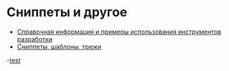 # Сниппеты и другое

- [Справочная информация и примеры использования инструментов разработки](./developer-tools/README.md)
- [Сниппеты, шаблоны, трюки](./code-snippets/README.md)

-[test](./code-snippets/css-tricks/animated-list-bullet/README.md)
